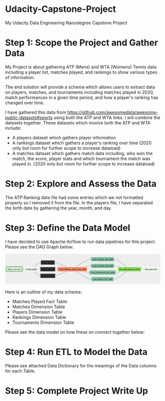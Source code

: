 # Udacity-Capstone-Project
My Udacity Data Engineering Nanodegree Capstone Project

# Step 1: Scope the Project and Gather Data

My Project is about gathering ATP (Mens) and WTA (Womens) Tennis data including a player list, matches played, and rankings to show various types of information. 

The end solution will provide a schema which allows users to extract data on players, matches, and tournaments including matches played in 2020, match performances in a given time period, and how a player's ranking has changed over time. 

I have gathered this data from https://github.com/awesomedata/awesome-public-datasets#sports using both the ATP and WTA links. I will combine the datasets together. These datasets which involve both the ATP and WTA include:

- A players dataset which gathers player information 
- A rankings dataset which gathers a player's ranking over time (2020 only but room for further scope to increase dataload)
- A matches dataset which gathers match data including, who won the match, the score, player stats and which tournament the match was played in. (2020 only but room for further scope to increase dataload)


# Step 2: Explore and Assess the Data

The ATP Ranking data file had some entries which we not formatted properly so I removed it from the file. In the players file, I have separated the birth date by gathering the year, month, and day.

# Step 3: Define the Data Model

I have decided to use Apache Airflow to run data pipelines for this project. Please see the DAG Graph below:

![](DAG%20Graph.PNG)

Here is an outline of my data schema:

- Matches Played Fact Table
- Matches Dimension Table
- Players Dimension Table
- Rankings Dimension Table
- Tournaments Dimension Table

Please see the data model on how these on connect together below:


# Step 4: Run ETL to Model the Data

Please see attached Data Dictionary for the meanings of the Data columns for each Table.

# Step 5: Complete Project Write Up


